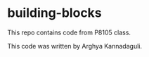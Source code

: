 # building-blocks

This repo contains code from P8105 class.

This code was written by Arghya Kannadaguli.